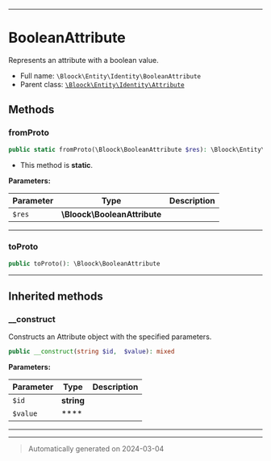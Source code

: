 ***

# BooleanAttribute

Represents an attribute with a boolean value.



* Full name: `\Bloock\Entity\Identity\BooleanAttribute`
* Parent class: [`\Bloock\Entity\Identity\Attribute`](./Attribute.md)




## Methods


### fromProto



```php
public static fromProto(\Bloock\BooleanAttribute $res): \Bloock\Entity\Identity\BooleanAttribute
```



* This method is **static**.




**Parameters:**

| Parameter | Type | Description |
|-----------|------|-------------|
| `$res` | **\Bloock\BooleanAttribute** |  |





***

### toProto



```php
public toProto(): \Bloock\BooleanAttribute
```












***


## Inherited methods


### __construct

Constructs an Attribute object with the specified parameters.

```php
public __construct(string $id,  $value): mixed
```








**Parameters:**

| Parameter | Type | Description |
|-----------|------|-------------|
| `$id` | **string** |  |
| `$value` | **** |  |





***


***
> Automatically generated on 2024-03-04
